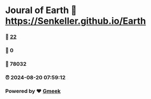 # Joural of Earth :link: https://Senkeller.github.io/Earth 
### :page_facing_up: [22](https://Senkeller.github.io/Earth/tag.html) 
### :speech_balloon: 0 
### :hibiscus: 78032 
### :alarm_clock: 2024-08-20 07:59:12 
### Powered by :heart: [Gmeek](https://github.com/Meekdai/Gmeek)

